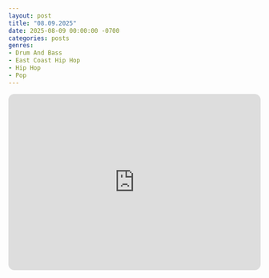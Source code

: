 ```yaml
---
layout: post
title: "08.09.2025"
date: 2025-08-09 00:00:00 -0700
categories: posts
genres:
- Drum And Bass
- East Coast Hip Hop
- Hip Hop
- Pop
---
```

<iframe data-testid="embed-iframe" style="border-radius:12px" src="https://open.spotify.com/embed/playlist/6gNdTdznQtuLGUSrtxsPDD?utm_source=generator" width="100%" height="352" frameBorder="0" allowfullscreen="" allow="autoplay; clipboard-write; encrypted-media; fullscreen; picture-in-picture" loading="lazy"></iframe>